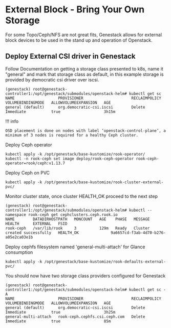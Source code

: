 # External Block - Bring Your Own Storage

For some Topo/Ceph/NFS are not great fits, Genestack allows for external block devices to be used in the stand up and operation of Openstack.

##  Deploy External CSI driver in Genestack

Follow Documentation on getting a storage class presented to k8s, name it "general" and mark that storage class as default, in this example storage is provided by democratic csi driver over iscsi.

``` shell
(genestack) root@genestack-controller1:/opt/genestack/submodules/openstack-helm# kubectl get sc
NAME                   PROVISIONER                     RECLAIMPOLICY   VOLUMEBINDINGMODE   ALLOWVOLUMEEXPANSION   AGE
general (default)      org.democratic-csi.iscsi        Delete          Immediate           true                   3h15m
```

!!! info

    OSD placement is done on nodes with label ‘openstack-control-plane’, a minimum of 3 nodes is required for a healthy Ceph cluster.

Deploy Ceph operator

``` shell
kubectl apply -k /opt/genestack/base-kustomize/rook-operator/
kubectl -n rook-ceph set image deploy/rook-ceph-operator rook-ceph-operator=rook/ceph:v1.13.7
```

Deploy Ceph on PVC

``` shell
kubectl apply -k /opt/genestack/base-kustomize/rook-cluster-external-pvc/
```

Monitor cluster state, once cluster HEALTH_OK proceed to the next step

``` shell
(genestack) root@genestack-controller1:/opt/genestack/submodules/openstack-helm# kubectl --namespace rook-ceph get cephclusters.ceph.rook.io
NAME        DATADIRHOSTPATH   MONCOUNT   AGE    PHASE   MESSAGE                        HEALTH      EXTERNAL   FSID
rook-ceph   /var/lib/rook     3          129m   Ready   Cluster created successfully   HEALTH_OK              9a6657cd-f3ab-4d70-b276-a05e2ca03e1b
```

Deploy cephfs filesystem named 'general-multi-attach' for Glance consumption

``` shell
kubectl apply -k /opt/genestack/base-kustomize/rook-defaults-external-pvc/
```

You should now have two storage class providers configured for Genestack

``` shell
(genestack) root@genestack-controller1:/opt/genestack/submodules/openstack-helm# kubectl get sc -A
NAME                   PROVISIONER                     RECLAIMPOLICY   VOLUMEBINDINGMODE   ALLOWVOLUMEEXPANSION   AGE
general (default)      org.democratic-csi.iscsi        Delete          Immediate           true                   3h25m
general-multi-attach   rook-ceph.cephfs.csi.ceph.com   Delete          Immediate           true                   85m
```
